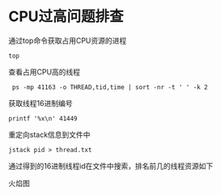 # CPU过高问题排查







通过top命令获取占用CPU资源的进程

```
top
```

查看占用CPU高的线程

```
 ps -mp 41163 -o THREAD,tid,time | sort -nr -t ' ' -k 2
```

获取线程16进制编号

```
printf '%x\n' 41449
```

重定向stack信息到文件中

```
jstack pid > thread.txt
```

通过得到的16进制线程id在文件中搜索，排名前几的线程资源如下



火焰图

